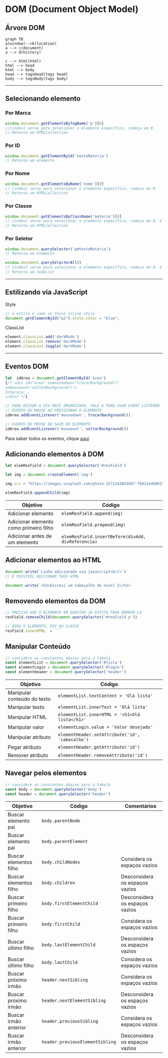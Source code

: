 # DOM (Document Object Model)

## Árvore DOM

```mermaid
graph TB
a(window)-->b(location)
a --> c(document)
a --> d(history)

c --> html(html)
html --> head
html --> body
head --> tagsHead(tags head)
body --> tagsBody(tags body)
```

---

## Selecionando elemento

### Por Marca

```javascript
window.document.getElementsByTagName('p')[0]
//[index] serve para selecionar o elemento específico, começa em 0
// Retorna um HTMLCollection
```

### Por ID

```javascript
window.document.getElementById('textoMateria')
// Retorna um elemento
```

### Por Nome

```javascript
window.document.getElementsByName('nome')[0]
// [index] serve para selecionar o elemento específico, começa em 0
// Retorna um HTMLCollection
```

### Por Classe

```javascript
window.document.getElementsByClassName('materia')[0]
// [index] serve para selecionar o elemento específico, começa em 0, é opcional
// Retorna um HTMLCollection
```

### Por Seletor

```javascript
window.document.querySelector('p#textoMateria')
// Retorna um elemento

window.document.querySelectorAll()
// [index] serve para selecionar o elemento específico, começa em 0, é opcional
// Retorna um nodeList
```

---

## Estilizando via JavaScript

Style

```javascript
// o estilo é como se fosse inline style
document.getElementById("p2").style.color = "blue";
```

ClassList

```javascript
element.classList.add('darkMode')
element.classList.remove('darkMode')
element.classList.toggle('darkMode')
```

---

## Eventos DOM

```javascript
let  idArea = document.getElementById('area')
{/* <div id="area" onmousedown="trocarBackground()" 
onmouseout='voltarBackground()'>
Interaja...
</div> */}

// PARA DEIXAR A DIV MAIS ORGANIZADA, VALE A PENA USAR EVENT LISTENER
// EVENTO DO MOUSE AO PRESSIONAR O ELEMENTO
idArea.addEventListener('mousedown', trocarBackground())

// EVENTO DO MOUSE AO SAIR DO ELEMENTO
idArea.addEventListener('mouseout', voltarBackground())
```

Para saber todos os eventos, clique [aqui](https://developer.mozilla.org/pt-BR/docs/Web/Events)

## Adicionando elementos à DOM

```javascript
let elemResField = document.querySelector('#resField')

let img = document.createElement('img')

img.src = "https://images.unsplash.com/photo-1571243863567-fb012e468631?ixid=MnwxMjA3fDB8MHxwaG90by1wYWdlfHx8fGVufDB8fHx8&ixlib=rb-1.2.1&auto=format&fit=crop&w=675&q=80"

elemResField.appendChild(img)
```

Objetivo|Código
-|-
Adicionar elemento|`elemResField.append(img)`
Adicionar elemento como primeiro filho|`elemResField.prepend(img)`
Adicionar antes de um elemento|`elemResField.insertBefore(divAdd, divReferencia)`

## Adicionar elementos ao HTML

```javascript
document.write(`Linha adicionada via javascript<br/>`)
// É POSSÍVEL ADICIONAR TAGS HTML

document.write(`<h2>Escrevi um Cabeçalho de nível 2</h2>`
```

## Removendo elementos da DOM

```javascript
// PRECISA QUE O ELEMENTO EM QUESTÃO JÁ EXISTA PARA REMOVÊ-LO
resField.removeChild(document.querySelector('#resField p'))

// ZERA O ELEMENTO, DIV OU CLASSE
resField.innerHTML  =  ``
```

## Manipular Conteúdo

```js
// considere as constantes abaixo para a tabela
const elementList = document.querySelector('#lista')
const elementLogin = document.querySelector('#login')
const elementHeader = document.querySelector('header')
```

Objetivo|Código
-|-
Manipular conteúdo do texto|`elementList.textContent = 'Olá lista'`
Manipular texto|`elementList.innerText = 'Olá lista'`
Manipular HTML|`elementList.innerHTML = '<h1>Olá lista</h1>'`
Manipular valor|`elementLogin.value = 'Valor desejado'`
Manipular atributo|`elementHeader.setAttribute('id', 'cabecalho')`
Pegar atributo|`elementHeader.getAttribute('id')`
Remover atributo|`elementHeader.removeAttribute('id')`

## Navegar pelos elementos

```js
// considere as constantes abaixo para a tabela
const body = document.querySelector('body')
const header = document.querySelector('header')
```

Objetivo|Código|Comentários
-|-|-
Buscar elemento pai|`body.parentNode`|
Buscar elemento pai|`body.parentElement`|
Buscar elementos filho|`body.childNodes`|Considera os espaços vazios
Buscar elementos filho|`body.children`|Desconsidera os espaços vazios
Buscar primeiro filho|`body.firstElementChild`|Desconsidera os espaços vazios
Buscar primeiro filho|`body.firstChild`|Considera os espaços vazios
Buscar último filho|`body.lastElementChild`|Desconsidera os espaços vazios
Buscar último filho|`body.lastChild`|Considera os espaços vazios
Buscar próximo irmão|`header.nextSibling`|Considera os espaços vazios
Buscar próximo irmão|`header.nextElementSibling`|Desconsidera os espaços vazios
Buscar irmão anterior|`header.previousSibling`|Considera os espaços vazios
Buscar irmão anterior|`header.previousElementSibling`|Desconsidera os espaços vazios
<!--stackedit_data:
eyJoaXN0b3J5IjpbNDM0NzM0MTUzXX0=
-->